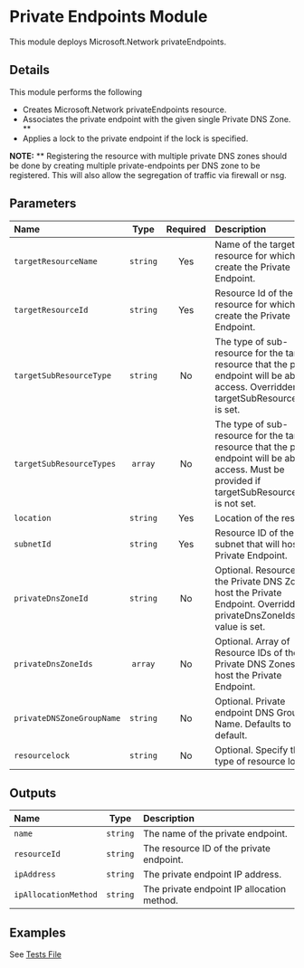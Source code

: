 # Private Endpoints Module

This module deploys Microsoft.Network privateEndpoints.

## Details

This module performs the following

- Creates Microsoft.Network privateEndpoints resource.
- Associates the private endpoint with the given single Private DNS Zone. **
- Applies a lock to the private endpoint if the lock is specified.

**NOTE:** ** Registering the resource with multiple private DNS zones should be done by creating multiple private-endpoints per DNS zone to be registered. This will also allow the segregation of traffic via firewall or nsg.

## Parameters

| Name                      | Type     | Required | Description                                                                                                                                               |
| :------------------------ | :------: | :------: | :-------------------------------------------------------------------------------------------------------------------------------------------------------- |
| `targetResourceName`      | `string` | Yes      | Name of the target resource for which to create the Private Endpoint.                                                                                     |
| `targetResourceId`        | `string` | Yes      | Resource Id of the target resource for which to create the Private Endpoint.                                                                              |
| `targetSubResourceType`   | `string` | No       | The type of sub-resource for the target resource that the private endpoint will be able to access.  Overridden if targetSubResourceTypes is set.          |
| `targetSubResourceTypes`  | `array`  | No       | The type of sub-resource for the target resource that the private endpoint will be able to access.  Must be provided if targetSubResourceType is not set. |
| `location`                | `string` | Yes      | Location of the resource.                                                                                                                                 |
| `subnetId`                | `string` | Yes      | Resource ID of the subnet that will host the Private Endpoint.                                                                                            |
| `privateDnsZoneId`        | `string` | No       | Optional. Resource ID of the Private DNS Zone to host the Private Endpoint. Overridden if privateDnsZoneIds array value is set.                           |
| `privateDnsZoneIds`       | `array`  | No       | Optional. Array of Resource IDs of the Private DNS Zones to host the Private Endpoint.                                                                    |
| `privateDNSZoneGroupName` | `string` | No       | Optional. Private endpoint DNS Group Name. Defaults to default.                                                                                           |
| `resourcelock`            | `string` | No       | Optional. Specify the type of resource lock.                                                                                                              |

## Outputs

| Name                 | Type     | Description                                |
| :------------------- | :------: | :----------------------------------------- |
| `name`               | `string` | The name of the private endpoint.          |
| `resourceId`         | `string` | The resource ID of the private endpoint.   |
| `ipAddress`          | `string` | The private endpoint IP address.           |
| `ipAllocationMethod` | `string` | The private endpoint IP allocation method. |

## Examples

See [Tests File](test/main.test.bicep)